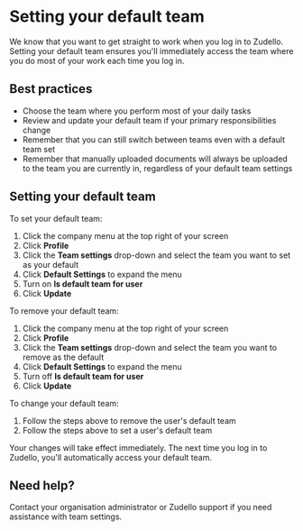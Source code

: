 # Setting your default team

We know that you want to get straight to work when you log in to Zudello. Setting your default team ensures you'll immediately access the team where you do most of your work each time you log in.

## Best practices 

- Choose the team where you perform most of your daily tasks
- Review and update your default team if your primary responsibilities change
- Remember that you can still switch between teams even with a default team set
- Remember that manually uploaded documents will always be uploaded to the team you are currently in, regardless of your default team settings

## Setting your default team

To set your default team:

1. Click the company menu at the top right of your screen
2. Click **Profile**
3. Click the **Team settings** drop-down and select the team you want to set as your default
4. Click **Default Settings** to expand the menu
5. Turn on **Is default team for user**
7. Click **Update**

To remove your default team:

1. Click the company menu at the top right of your screen
2. Click **Profile**
3. Click the **Team settings** drop-down and select the team you want to remove as the default
4. Click **Default Settings** to expand the menu
5. Turn off **Is default team for user**
6. Click **Update**

To change your default team:

1. Follow the steps above to remove the user's default team
2. Follow the steps above to set a user's default team

Your changes will take effect immediately. The next time you log in to Zudello, you'll automatically access your default team.

## Need help?

Contact your organisation administrator or Zudello support if you need assistance with team settings.